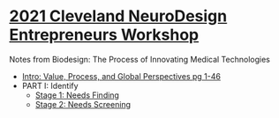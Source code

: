 # [2021 Cleveland NeuroDesign Entrepreneurs Workshop](https://www.clevelandneurodesign.org/all-programs/entrepreneurs-workshop)


Notes from Biodesign: The Process of Innovating Medical Technologies
   - [Intro: Value, Process, and Global Perspectives pg 1-46](https://github.com/nhahn7/2021_NeuroDesign_Entrepreneurs_Workshop/blob/main/biodesign/Intro.md)  
   - PART I: Identify
        - [Stage 1: Needs Finding](https://github.com/nhahn7/2021_NeuroDesign_Entrepreneurs_Workshop/blob/main/biodesign/1_needs_finding.md)
        - [Stage 2: Needs Screening](https://github.com/nhahn7/2021_NeuroDesign_Entrepreneurs_Workshop/blob/main/biodesign/2_needs_screening.md)




